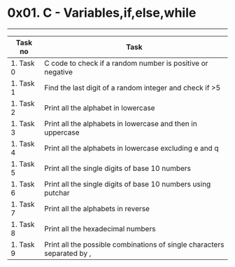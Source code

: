 # 0x01. C - Variables,if,else,while
___
Task no		|Task		|
----------------|---------------|
1. Task 0	|C code to check if a random number is positive or negative|
1. Task 1	|Find the last digit of a random integer and check if >5|
1. Task 2	|Print all the alphabet in lowercase|
1. Task 3	|Print all the alphabets in lowercase and then in uppercase|
1. Task 4	|Print all the alphabets in lowercase excluding e and q|
1. Task 5	|Print all the single digits of base 10 numbers|
1. Task 6	|Print all the single digits of base 10 numbers using putchar|
1. Task 7	|Print all the alphabets in reverse|
1. Task 8	|Print all the hexadecimal numbers|
1. Task 9	|Print all the possible combinations of single characters separated by ,|
